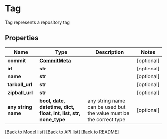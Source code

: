 # Tag

Tag represents a repository tag

## Properties
Name | Type | Description | Notes
------------ | ------------- | ------------- | -------------
**commit** | [**CommitMeta**](CommitMeta.md) |  | [optional] 
**id** | **str** |  | [optional] 
**name** | **str** |  | [optional] 
**tarball_url** | **str** |  | [optional] 
**zipball_url** | **str** |  | [optional] 
**any string name** | **bool, date, datetime, dict, float, int, list, str, none_type** | any string name can be used but the value must be the correct type | [optional]

[[Back to Model list]](../README.md#documentation-for-models) [[Back to API list]](../README.md#documentation-for-api-endpoints) [[Back to README]](../README.md)


